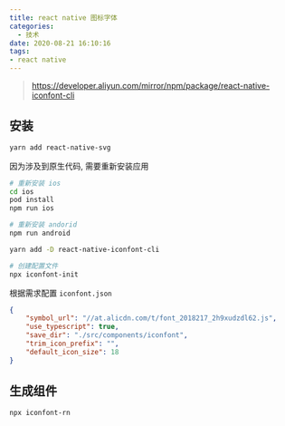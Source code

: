 ```yaml
---
title: react native 图标字体
categories:
  - 技术
date: 2020-08-21 16:10:16
tags:
- react native
---
```


> https://developer.aliyun.com/mirror/npm/package/react-native-iconfont-cli

## 安装

``` bash
yarn add react-native-svg
```

因为涉及到原生代码, 需要重新安装应用

``` bash
# 重新安装 ios
cd ios
pod install
npm run ios

# 重新安装 andorid
npm run android
```

``` bash
yarn add -D react-native-iconfont-cli

# 创建配置文件
npx iconfont-init
```

根据需求配置 `iconfont.json`
``` json
{
    "symbol_url": "//at.alicdn.com/t/font_2018217_2h9xudzdl62.js",
    "use_typescript": true,
    "save_dir": "./src/components/iconfont",
    "trim_icon_prefix": "",
    "default_icon_size": 18
}
```

## 生成组件
``` bash
npx iconfont-rn
```